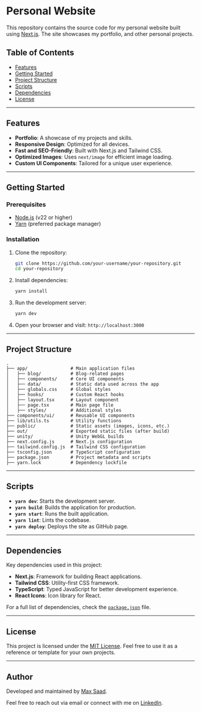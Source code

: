 # Personal Website

This repository contains the source code for my personal website built using [Next.js](https://nextjs.org/). The site showcases my portfolio, and other personal projects.

## Table of Contents

- [Features](#features)
- [Getting Started](#getting-started)
- [Project Structure](#project-structure)
- [Scripts](#scripts)
- [Dependencies](#dependencies)
- [License](#license)

---

## Features

- **Portfolio**: A showcase of my projects and skills.
- **Responsive Design**: Optimized for all devices.
- **Fast and SEO-Friendly**: Built with Next.js and Tailwind CSS.
- **Optimized Images**: Uses `next/image` for efficient image loading.
- **Custom UI Components**: Tailored for a unique user experience.

---

## Getting Started

### Prerequisites

- [Node.js](https://nodejs.org/) (v22 or higher)
- [Yarn](https://yarnpkg.com/) (preferred package manager)

### Installation

1. Clone the repository:

   ```bash
   git clone https://github.com/your-username/your-repository.git
   cd your-repository
   ```

2. Install dependencies:

   ```bash
   yarn install
   ```

3. Run the development server:

   ```bash
   yarn dev
   ```

4. Open your browser and visit: `http://localhost:3000`

---

## Project Structure

```plaintext
.
├── app/                # Main application files
│   ├── blog/           # Blog-related pages
│   ├── components/     # Core UI components
│   ├── data/           # Static data used across the app
│   ├── globals.css     # Global styles
│   ├── hooks/          # Custom React hooks
│   ├── layout.tsx      # Layout component
│   ├── page.tsx        # Main page file
│   ├── styles/         # Additional styles
├── components/ui/      # Reusable UI components
├── lib/utils.ts        # Utility functions
├── public/             # Static assets (images, icons, etc.)
├── out/                # Exported static files (after build)
├── unity/              # Unity WebGL builds
├── next.config.js      # Next.js configuration
├── tailwind.config.js  # Tailwind CSS configuration
├── tsconfig.json       # TypeScript configuration
├── package.json        # Project metadata and scripts
├── yarn.lock           # Dependency lockfile
```

---

## Scripts

- **`yarn dev`**: Starts the development server.
- **`yarn build`**: Builds the application for production.
- **`yarn start`**: Runs the built application.
- **`yarn lint`**: Lints the codebase.
- **`yarn deploy`**: Deploys the site as GitHub page.

---

## Dependencies

Key dependencies used in this project:

- **Next.js**: Framework for building React applications.
- **Tailwind CSS**: Utility-first CSS framework.
- **TypeScript**: Typed JavaScript for better development experience.
- **React Icons**: Icon library for React.

For a full list of dependencies, check the [`package.json`](package.json) file.

---

## License

This project is licensed under the [MIT License](LICENSE). Feel free to use it as a reference or template for your own projects.

---

## Author

Developed and maintained by [Max Saad](http://mazemax.github.io).

Feel free to reach out via email or connect with me on [LinkedIn](https://www.linkedin.com/in/maxsaad).
